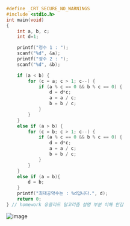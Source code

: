 ```c
#define _CRT_SECURE_NO_WARNINGS
#include <stdio.h>
int main(void) 
{
	int a, b, c;
	int d=1;

	printf("정수 1 : ");
	scanf("%d", &a);
	printf("정수 2 : ");
	scanf("%d", &b);

	if (a < b) {
		for (c = a; c > 1; c--) {
			if (a % c == 0 && b % c == 0) {
				d = d*c;
				a = a / c;
				b = b / c;
			}
		}
	}
	else if (a > b) {
		for (c = b; c > 1; c--) {
			if (a % c == 0 && b % c == 0) {
				d = d*c;
				a = a / c;
				b = b / c;
			}
		}
	}
	else if (a = b){
		d = b;
	}
	printf("최대공약수는 : %d입니다.", d);
	return 0;
} // homework 유클리드 알고리즘 설명 부분 이해 안감
```
![image](https://user-images.githubusercontent.com/81066580/118949905-a5081200-b994-11eb-8dfd-32fce38fbe9d.png)


